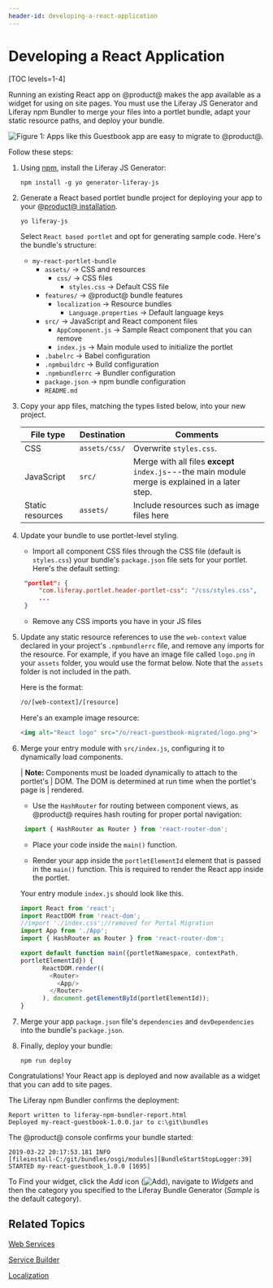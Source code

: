 ```yaml
---
header-id: developing-a-react-application
---
```


# Developing a React Application

[TOC levels=1-4]

Running an existing React app on @product@ makes the app available as a 
widget for using on site pages. You must use the Liferay JS Generator and
Liferay npm Bundler to merge your files into a portlet bundle, adapt your static
resource paths, and deploy your bundle. 

![Figure 1: Apps like this Guestbook app are easy to migrate to @product@.](../../../images/appdev-react-app-migrated.png)

Follow these steps:

1.  Using [npm](https://www.npmjs.com/), install the Liferay JS Generator:

        npm install -g yo generator-liferay-js

2.  Generate a React based portlet bundle project for deploying your app to 
    your 
    [@product@ installation](/deployment/docs/installing-product). 

        yo liferay-js

    Select `React based portlet` and opt for generating sample code. Here's the 
    bundle's structure: 

    -   `my-react-portlet-bundle`
        -   `assets/` &rarr; CSS and resources
            -   `css/` &rarr; CSS files
                - `styles.css` &rarr; Default CSS file
        -   `features/` &rarr; @product@ bundle features
            -   `localization` &rarr; Resource bundles
                -   `Language.properties` &rarr; Default language keys
        -   `src/` &rarr; JavaScript and React component files
            -   `AppComponent.js` &rarr; Sample React component that you can remove
            -   `index.js` &rarr; Main module used to initialize the portlet
        -   `.babelrc` &rarr; Babel configuration
        -   `.npmbuildrc` &rarr; Build configuration
        -   `.npmbundlerrc` &rarr; Bundler configuration
        -   `package.json` &rarr; npm bundle configuration
        -   `README.md`

3.  Copy your app files, matching the types listed below, into your new project.

    | File type | Destination | Comments |
    | --------- | ----------- | -------- |
    | CSS  | `assets/css/` | Overwrite `styles.css`. |
    | JavaScript | `src/` |  Merge with all files **except** `index.js`---the main module merge is explained in a later step. |
    | Static resources | `assets/` |  Include resources such as image files here |

4.  Update your bundle to use portlet-level styling.

    -   Import all component CSS files through the CSS file (default is 
        `styles.css`) your bundle's `package.json` file sets for your portlet.
        Here's the default setting:

       ```json
        "portlet": {
		    "com.liferay.portlet.header-portlet-css": "/css/styles.css",
            ...
        }
       ```

    -   Remove any CSS imports you have in your JS files

5.  Update any static resource references to use the `web-context` value 
    declared in your project's `.npmbundlerrc`  file, and remove any imports for 
    the resource. For example, if you have an image file called `logo.png` in your 
    `assets` folder, you would use the format below. Note that the `assets` 
    folder is not included in the path.

    Here is the format:
 
    ```html
    /o/[web-context]/[resource]
    ```

    Here's an example image resource:

    ```html
    <img alt="React logo" src="/o/react-guestbook-migrated/logo.png">
    ```

6.  Merge your entry module with `src/index.js`, configuring it to dynamically 
    load components. 

    | **Note:** Components must be loaded dynamically to attach to the portlet's
    | DOM. The DOM is determined at run time when the portlet's page is
    | rendered. 

    -   Use the `HashRouter` for routing between component views, as @product@ 
        requires hash routing for proper portal navigation:
 
       ```javascript
        import { HashRouter as Router } from 'react-router-dom';
       ```

    -   Place your code inside the `main()` function.

    -   Render your app inside the `portletElementId` element that is passed in 
        the `main()` function. This is required to render the React app inside
        the portlet.

    Your entry module `index.js` should look like this. 

    ```javascript
    import React from 'react';
    import ReactDOM from 'react-dom';
    //import './index.css';//removed for Portal Migration
    import App from './App';
    import { HashRouter as Router } from 'react-router-dom';

    export default function main({portletNamespace, contextPath, 
    portletElementId}) {
          ReactDOM.render((
            <Router>
              <App/>
            </Router>
          ), document.getElementById(portletElementId));
    }
    ```

7.  Merge your app `package.json` file's `dependencies` and `devDependencies` 
    into the bundle's `package.json`.
 
8.  Finally, deploy your bundle:

        npm run deploy

Congratulations! Your React app is deployed and now available as a widget that 
you can add to site pages. 

The Liferay npm Bundler confirms the deployment:

    Report written to liferay-npm-bundler-report.html
    Deployed my-react-guestbook-1.0.0.jar to c:\git\bundles

The @product@ console confirms your bundle started: 

    2019-03-22 20:17:53.181 INFO  
    [fileinstall-C:/git/bundles/osgi/modules][BundleStartStopLogger:39] 
    STARTED my-react-guestbook_1.0.0 [1695]

To Find your widget, click the *Add* icon 
(![Add](../../../images/icon-add-app.png)), 
navigate to *Widgets* and then the category you specified to the Liferay Bundle 
Generator (*Sample* is the default category). 

## Related Topics

[Web Services](/docs/7-2/appdev/-/knowledge_base/a/web-services)

[Service Builder](/docs/7-2/frameworks/-/knowledge_base/f/service-builder)

[Localization](/docs/7-2/frameworks/-/knowledge_base/f/localization)
